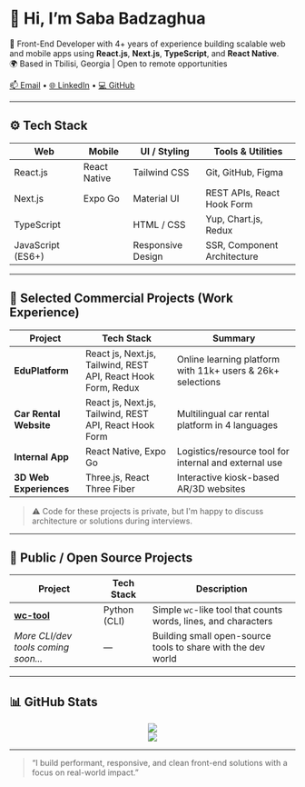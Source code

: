 # 👋 Hi, I’m Saba Badzaghua

🎯 Front-End Developer with 4+ years of experience building scalable web and mobile apps using **React.js**, **Next.js**, **TypeScript**, and **React Native**.  
🌍 Based in Tbilisi, Georgia | Open to remote opportunities

[📫 Email](mailto:saba.badzaghua@outlook.com) • [🌐 LinkedIn](https://www.linkedin.com/in/saba-badzaghua) • [💻 GitHub](https://github.com/Badzagh)

---

## ⚙️ Tech Stack

| Web               | Mobile            | UI / Styling        | Tools & Utilities         |
|------------------|-------------------|---------------------|----------------------------|
| React.js          | React Native      | Tailwind CSS         | Git, GitHub, Figma         |
| Next.js           | Expo Go           | Material UI          | REST APIs, React Hook Form |
| TypeScript        |                   | HTML / CSS           | Yup, Chart.js, Redux              |
| JavaScript (ES6+) |                   | Responsive Design    | SSR, Component Architecture|

---

## 🚀 Selected Commercial Projects (Work Experience)

| Project               | Tech Stack               | Summary                                                   |
|-----------------------|--------------------------|-----------------------------------------------------------|
| **EduPlatform**       | React js, Next.js, Tailwind, REST API, React Hook Form, Redux   | Online learning platform with 11k+ users & 26k+ selections|
| **Car Rental Website**| React js, Next.js, Tailwind, REST API, React Hook Form   | Multilingual car rental platform in 4 languages           |
| **Internal App**      | React Native, Expo Go    | Logistics/resource tool for internal and external use     |
| **3D Web Experiences**| Three.js, React Three Fiber | Interactive kiosk-based AR/3D websites                   |

> ⚠️ Code for these projects is private, but I'm happy to discuss architecture or solutions during interviews.

---

## 🌟 Public / Open Source Projects

| Project                                     | Tech Stack       | Description                                                  |
|---------------------------------------------|------------------|--------------------------------------------------------------|
| [**wc-tool**](https://github.com/Badzagh/wc-tool) | Python (CLI)      | Simple `wc`-like tool that counts words, lines, and characters |
| _More CLI/dev tools coming soon..._         | —                | Building small open-source tools to share with the dev world |

---

## 📊 GitHub Stats

<p align="center">
  <img src="https://github-readme-stats.vercel.app/api?username=Badzagh&show_icons=true&theme=tokyonight" />
  <br/>
  <img src="https://github-readme-stats.vercel.app/api/top-langs/?username=Badzagh&layout=compact&theme=tokyonight" />
</p>

---

> “I build performant, responsive, and clean front-end solutions with a focus on real-world impact.”




<!--
**Badzagh/Badzagh** is a ✨ _special_ ✨ repository because its `README.md` (this file) appears on your GitHub profile.

Here are some ideas to get you started:

- 🔭 I’m currently working on ...
- 🌱 I’m currently learning ...
- 👯 I’m looking to collaborate on ...
- 🤔 I’m looking for help with ...
- 💬 Ask me about ...
- 📫 How to reach me: ...
- 😄 Pronouns: ...
- ⚡ Fun fact: ...
-->
